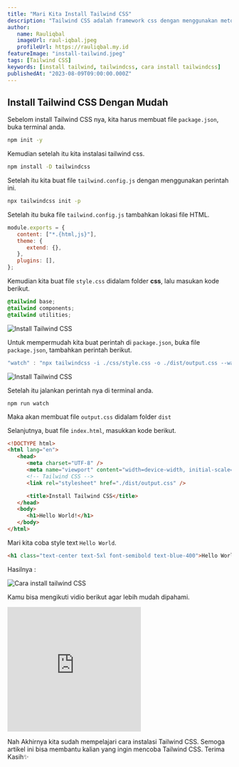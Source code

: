```yaml
---
title: "Mari Kita Install Tailwind CSS"
description: "Tailwind CSS adalah framework css dengan menggunakan metode utility class."
author:
   name: Rauliqbal
   imageUrl: raul-iqbal.jpeg
   profileUrl: https://rauliqbal.my.id
featureImage: "install-tailwind.jpeg"
tags: [Tailwind CSS]
keywords: [install tailwind, tailwindcss, cara install tailwindcss]
publishedAt: "2023-08-09T09:00:00.000Z"
---
```


## Install Tailwind CSS Dengan Mudah

Sebelom install Tailwind CSS nya, kita harus membuat file `package.json`, buka terminal anda.

```bash
npm init -y
```

Kemudian setelah itu kita instalasi tailwind css.

```bash
npm install -D tailwindcss
```

Setelah itu kita buat file `tailwind.config.js` dengan menggunakan perintah ini.

```bash
npx tailwindcss init -p
```

Setelah itu buka file `tailwind.config.js` tambahkan lokasi file HTML.

```js
module.exports = {
   content: ["*.{html,js}"],
   theme: {
      extend: {},
   },
   plugins: [],
};
```

Kemudian kita buat file `style.css` didalam folder **css**, lalu masukan kode berikut.

```css
@tailwind base;
@tailwind components;
@tailwind utilities;
```

![Install Tailwind CSS](/images/tailwind-css.jpg)

Untuk mempermudah kita buat perintah di `package.json`, buka file `package.json`, tambahkan perintah berikut.

```js
"watch" : "npx tailwindcss -i ./css/style.css -o ./dist/output.css --watch"
```

![Install Tailwind CSS](/images/tailwind-package.jpg)

Setelah itu jalankan perintah nya di terminal anda.

```
npm run watch
```

Maka akan membuat file `output.css` didalam folder `dist`

Selanjutnya, buat file `index.html`, masukkan kode berikut.

```html
<!DOCTYPE html>
<html lang="en">
   <head>
      <meta charset="UTF-8" />
      <meta name="viewport" content="width=device-width, initial-scale=1.0" />
      <!-- Tailwind CSS -->
      <link rel="stylesheet" href="./dist/output.css" />

      <title>Install Tailwind CSS</title>
   </head>
   <body>
      <h1>Hello World!</h1>
   </body>
</html>
```

Mari kita coba style text `Hello World`.

```html
<h1 class="text-center text-5xl font-semibold text-blue-400">Hello World!</h1>
```

Hasilnya :

![Cara install tailwind CSS](/images/tailwind-helloworld.jpg)

Kamu bisa mengikuti vidio berikut agar lebih mudah dipahami.

<iframe class="w-full rounded-xl" height="280"  src="https://www.youtube.com/embed/reDenST0jtU" title="YouTube video player" frameborder="0" allow="accelerometer; autoplay; clipboard-write; encrypted-media; gyroscope; picture-in-picture; web-share" allowfullscreen></iframe>

Nah Akhirnya kita sudah mempelajari cara instalasi Tailwind CSS. Semoga artikel ini bisa membantu kalian yang ingin mencoba Tailwind CSS. Terima Kasih✨
